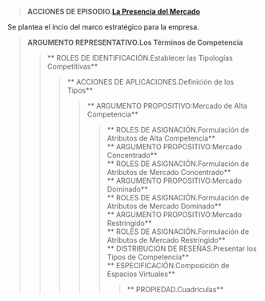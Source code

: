 >**ACCIONES DE EPISODIO.[La Presencia del Mercado](https://github.com/carlosmenaj/CiberLenguaje.L-neas-Argumentales/wiki/Home/_edit)**

Se plantea el incio del marco estratégico para la empresa.
>**ARGUMENTO REPRESENTATIVO.Los Términos de Competencia**
>>** ROLES DE IDENTIFICACIÓN.Establecer las Tipologías Competitivas**
>>>** ACCIONES DE APLICACIONES.Definición de los Tipos**  
>>>>** ARGUMENTO PROPOSITIVO:Mercado de Alta Competencia**   
>>>>>** ROLES DE ASIGNACIÓN.Formulación de Atributos de Alta Competencia**    
>>>>** ARGUMENTO PROPOSITIVO:Mercado Concentrado**     
>>>>>** ROLES DE ASIGNACIÓN.Formulación de Atributos de Mercado Concentrado**     
>>>>** ARGUMENTO PROPOSITIVO:Mercado Dominado**    
>>>>>** ROLES DE ASIGNACIÓN.Formulación de Atributos de Mercado Dominado**    
>>>>** ARGUMENTO PROPOSITIVO:Mercado Restringido**    
>>>>>** ROLES DE ASIGNACIÓN.Formulación de Atributos de Mercado Restringido**   
>>>>** DISTRIBUCIÓN DE RESEÑAS.Presentar los Tipos de Competencia**    
>>>>>** ESPECIFICACIÓN.Composición de Espacios Virtuales**   
>>>>>>** PROPIEDAD.Cuadrículas**  
